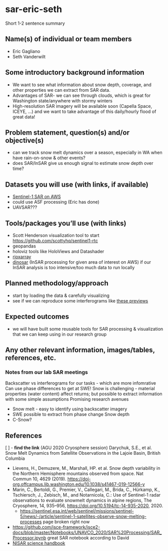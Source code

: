 # sar-eric-seth
Short 1-2 sentence summary

## Name(s) of individual or team members
- Eric Gagliano
- Seth Vanderwilt

## Some introductory background information
- We want to see what information about snow depth, coverage, and other properties we can extract from SAR data.
- Advantages of SAR- we can see through clouds, which is great for Washington state/anywhere with stormy winters
- High-resolution SAR imagery will be available soon (Capella Space, ICEYE, ...) and we want to take advantage of this daily/hourly flood of great data!

## Problem statement, question(s) and/or objective(s)
- can we track snow melt dynamics over a season, especially in WA when have rain-on-snow & other events?
- does SAR/InSAR give us enough signal to estimate snow depth over time?

## Datasets you will use (with links, if available)
- [Sentinel-1 SAR on AWS](https://sentinel-s1-rtc-indigo-docs.s3-us-west-2.amazonaws.com/index.html)
- could use ASF processing (Eric has done)
- UAVSAR???

## Tools/packages you’ll use (with links)
- Scott Henderson visualization tool to start https://github.com/scottyhq/sentinel1-rtc
- geopandas
- holoviz tools like HoloViews and Datashader
- [rioxarray](https://github.com/corteva/rioxarray)
- [dinosar](https://github.com/scottyhq/dinosar) (InSAR processing for given area of interest on AWS) if our InSAR analysis is too intensive/too much data to run locally

## Planned methodology/approach
- start by loading the data & carefully visualizing
- see if we can reproduce some interferograms like [these previews](https://search.asf.alaska.edu/#/?dataset=SENTINEL-1%20INTERFEROGRAM%20(BETA)&zoom=6.204696235854211&center=-143.185674,68.040874&polygon=POLYGON((-148.7149%2069.5738,-143.0713%2069.5738,-143.0713%2070.4726,-148.7149%2070.4726,-148.7149%2069.5738))&resultsLoaded=true&granule=S1-GUNW-D-R-131-tops-20200924_20200831-162716-71174N_69108N-PP-2abd-v2_0_3-amplitude&view=equitorial)

## Expected outcomes
- we will have built some reusable tools for SAR processing & visualization that we can keep using in our research group

## Any other relevant information, images/tables, references, etc.

### Notes from our lab SAR meetings
Backscatter vs interferograms for our tasks - which are more infomrative
Can use phase differences to get at SWE! 
Snow is challenging - material properties (water content) affect returns; but possible to extract information with some simple assumptions
Promising research avenues
- Snow melt - easy to identify using backscatter imagery
- SWE possible to extract from phase change
Snow depth
- C-Snow?

## References
[ ] - **find the link** (AGU 2020 Cryosphere session) Darychuk, S.E., et al. Snow Melt Dynamics from Satellite Observations in the Lajoie Basin, British Columbia
- Lievens, H., Demuzere, M., Marshall, HP. et al. Snow depth variability in the Northern Hemisphere mountains observed from space. Nat Commun 10, 4629 (2019). https://doi-org.offcampus.lib.washington.edu/10.1038/s41467-019-12566-y
- Marin, C., Bertoldi, G., Premier, V., Callegari, M., Brida, C., Hürkamp, K., Tschiersch, J., Zebisch, M., and Notarnicola, C.: Use of Sentinel-1 radar observations to evaluate snowmelt dynamics in alpine regions, The Cryosphere, 14, 935–956, https://doi.org/10.5194/tc-14-935-2020, 2020.
  - https://sentinel.esa.int/web/sentinel/missions/sentinel-5/news/-/article/sentinel-1-satellites-observe-snow-melting-processes page broken right now
- https://github.com/isce-framework/isce2-docs/blob/master/Notebooks/UNAVCO_2020/SAR%20Processing/SAR_Processor.ipynb great SAR notebook according to David
- [NISAR science handbook](https://nisar.jpl.nasa.gov/files/nisar/NISAR_Science_Users_Handbook.pdf)
